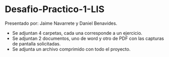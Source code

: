 # Desafio-Practico-1-LIS

Presentado por: Jaime Navarrete y Daniel Benavides.

- Se adjuntan 4 carpetas, cada una corresponde a un ejercicio.
- Se adjuntan 2 documentos, uno de word y otro de PDF con las capturas de pantalla solicitadas.
- Se adjunta un archivo comprimido con todo el proyecto.
